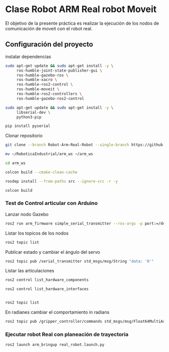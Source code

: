 # Clase Robot ARM Real robot Moveit


El objetivo de la presente práctica es realizar la ejecución de los nodos de comunicación de moveit con el robot real.

## Configuración del proyecto 

instalar dependencias 
```bash
sudo apt-get update && sudo apt-get install -y \
     ros-humble-joint-state-publisher-gui \
     ros-humble-gazebo-ros \
     ros-humble-xacro \
     ros-humble-ros2-control \
     ros-humble-moveit \
     ros-humble-ros2-controllers \
     ros-humble-gazebo-ros2-control 

```


```bash
sudo apt-get update && sudo apt-get install -y \
     libserial-dev \
     python3-pip
```
```bash
pip install pyserial
```

Clonar repositorio

```bash
git clone --branch Robot-Arm-Real-Robot --single-branch https://github.com/xXThanatosXx/RoboticaIndustrial.git
```
```bash
mv ~/RoboticaIndustrial/arm_ws ~/arm_ws
```
```bash
cd arm_ws
```
```bash
colcon build --cmake-clean-cache
```
```bash
rosdep install --from-paths src --ignore-src -r -y
```
```bash
colcon build
```
### Test de Control articular con Arduino

Lanzar nodo Gazebo

```bash
ros2 run arm_firmware simple_serial_transmitter --ros-args -p port:=/dev/ttyACM0
```
Listar los topicos de los nodos
```bash
ros2 topic list  
```
Publicar estado  y cambiar el ángulo del servo 

```bash
ros2 topic pub /serial_transmitter std_msgs/msg/String "data: '0'"  
```

Listar las articulaciones 
```bash
ros2 control list_hardware_components

```
```bash
ros2 control list_hardware_interfaces

```
```bash

ros2 topic list

```

En radianes cambiar el comportamiento in radians
```bash
ros2 topic pub /gripper_controller/commands std_msgs/msg/Float64MultiArray "layout: " 
```
### Ejecutar robot Real con planeación de trayectoria
```bash
ros2 launch arm_bringup real_robot.launch.py
```




